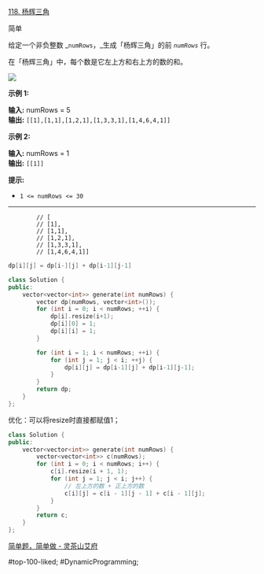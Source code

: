 [118. 杨辉三角](https://leetcode.cn/problems/pascals-triangle/)

简单

给定一个非负整数 _`numRows`，_生成「杨辉三角」的前 _`numRows`_ 行。

在「杨辉三角」中，每个数是它左上方和右上方的数的和。

![](https://pic.leetcode-cn.com/1626927345-DZmfxB-PascalTriangleAnimated2.gif)

**示例 1:**

**输入:** numRows = 5  
**输出:** `[[1],[1,1],[1,2,1],[1,3,3,1],[1,4,6,4,1]]`

**示例 2:**

**输入:** numRows = 1  
**输出:** `[[1]]`

**提示:**

- `1 <= numRows <= 30`
---- ----
```
        // [
        // [1],
        // [1,1],
        // [1,2,1],
        // [1,3,3,1],
        // [1,4,6,4,1]]
```

```cpp
dp[i][j] = dp[i-][j] + dp[i-1][j-1]
```

```cpp
class Solution {
public:
    vector<vector<int>> generate(int numRows) {
        vector dp(numRows, vector<int>());
        for (int i = 0; i < numRows; ++i) {
            dp[i].resize(i+1);
            dp[i][0] = 1;
            dp[i][i] = 1;
        }

        for (int i = 1; i < numRows; ++i) {
            for (int j = 1; j < i; ++j) {
                dp[i][j] = dp[i-1][j] + dp[i-1][j-1];
            }
        }
        return dp;
    }
};
```
优化：可以将resize时直接都赋值1；
```cpp
class Solution {
public:
    vector<vector<int>> generate(int numRows) {
        vector<vector<int>> c(numRows);
        for (int i = 0; i < numRows; i++) {
            c[i].resize(i + 1, 1);
            for (int j = 1; j < i; j++) {
                // 左上方的数 + 正上方的数
                c[i][j] = c[i - 1][j - 1] + c[i - 1][j];
            }
        }
        return c;
    }
};

```
[简单题，简单做 - 灵茶山艾府](https://leetcode.cn/problems/pascals-triangle/solutions/2784222/jian-dan-ti-jian-dan-zuo-pythonjavaccgoj-z596/)

#top-100-liked; #DynamicProgramming;  